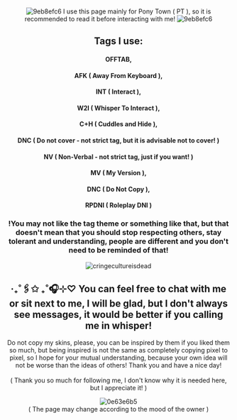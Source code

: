 <div align="center">

<br/>![9eb8efc6](https://github.com/user-attachments/assets/ab7a5ca3-4370-4f56-b5a3-7b77f973bde0) I use this page mainly for Pony Town ( PT ), so it is recommended to read it before interacting with me! ![9eb8efc6](https://github.com/user-attachments/assets/ab7a5ca3-4370-4f56-b5a3-7b77f973bde0)

## Tags I use: 
#### OFFTAB, 
#### AFK ( Away From Keyboard ),
#### INT ( Interact ),
#### W2I ( Whisper To Interact ), 
#### C+H ( Cuddles and Hide ),
#### DNC ( Do not cover - not strict tag, but it is advisable not to cover! )
#### NV ( Non-Verbal - not strict tag, just if you want! )
#### MV ( My Version ),
#### DNC ( Do Not Copy ),
#### RPDNI ( Roleplay DNI )

### !You may not like the tag theme or something like that, but that doesn't mean that you should stop respecting others, stay tolerant and understanding, people are different and you don't need to be reminded of that!

![cringecultureisdead](https://github.com/user-attachments/assets/a35106a1-95b9-4632-82a4-42ac0cf0ba34)

## ‧₊˚🖇️✩ ₊˚🎧⊹♡ You can feel free to chat with me or sit next to me, I will be glad, but I don't always see messages, it would be better if you calling me in whisper!<br/>
Do not copy my skins, please, you can be inspired by them if you liked them so much, but being inspired is not the same as completely copying pixel to pixel, so I hope for your mutual understanding, because your own idea will not be worse than the ideas of others! Thank you and have a nice day!<br/>
<br/>( Thank you so much for following me, I don't know why it is needed here, but I appreciate it! )

![0e63e6b5](https://github.com/user-attachments/assets/0cd30074-1301-459d-b386-0943769ee7a9)
<br/>( The page may change according to the mood of the owner )
